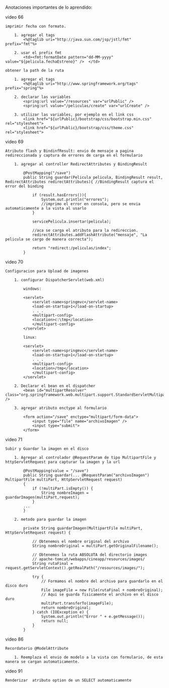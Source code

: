 Anotaciones importantes de lo aprendido:

video 66 

    imprimir fecha con formato.
    
        1. agregar el tags
            <%@taglib uri="http://java.sun.com/jsp/jstl/fmt" prefix="fmt"%>
            
        2. usar el prefix fmt
            <td><fmt:formatDate pattern="dd-MM-yyyy" value="${pelicula.fechaEstreno}" />  </td>
            
    obtener la path de la ruta
    
        1. agregar el tags
            <%@taglib uri="http://www.springframework.org/tags" prefix="spring"%>
            
        2. declarar las variables
            <spring:url value="/resources" var="urlPublic" />
            <spring:url value="/peliculas/create" var="urlCreate" />
            
        3. utilizar las variables, por ejemplo en el link css
            <link href="${urlPublic}/bootstrap/css/bootstrap.min.css" rel="stylesheet">
            <link href="${urlPublic}/bootstrap/css/theme.css" rel="stylesheet">
      
video 69
    
    Atributo flash y BindinfResult: envio de mensaje a pagina redireccionada y captura de errores de carga en el formulario
    
        1. agregar al controller RedirectAttributes y BindingResult
        
            @PostMapping("/save")
            public String guardar(Pelicula pelicula, BindingResult result, RedirectAttributes redirectAttributes){ //BindingResult captura el error del binding
        
                if (result.hasErrors()){ 
                    System.out.println("errores");
                    //imprimo el error en consola, pero se envia automaticamente a la vista al usarlo
                }
                
                servicePelicula.insertar(pelicula);
        
                //aca se carga el atributo para la redireccion.
                redirectAttributes.addFlashAttribute("mensaje", "La pelicula se cargo de manera correcta");
        
                return "redirect:/peliculas/index";
            } 
video 70

    Configuracion para Upload de imagenes
    
        1. configurar DispatcherServlet(web.xml)
        
            windows:
            
            <servlet>
                <servlet-name>springmvc</servlet-name>
                <load-on-startup>1</load-on-startup>
                . . .
                <multipart-config>
                <location>c:\tmp</location>
                </multipart-config>
            </servlet>
            
            linux:
            
            <servlet>
                <servlet-name>springmvc</servlet-name>
                <load-on-startup>1</load-on-startup>
                . . .
                <multipart-config>
                <location>/tmp</location>
                </multipart-config>
            </servlet>
            
        2. Declarar el bean en el dispatcher
            <bean id="multipartResolver" class="org.springframework.web.multipart.support.StandardServletMultipartResolver" />
            
        3. agregar atributo enctype al formulario
        
            <form action="/save" enctype="multipart/form-data">
                <input type="file" name="archivoImagen" />
                <input type="submit">
            </form> 
            
video 71 

    Subir y Guardar la imagen en el disco
    
        1. Agregar al controlador @RequestParam de tipo MultipartFile y httpServletRequest para capturar la imagen y la url
        
            @PostMapping(value = "/save")
            public String guardar(... @RequestParam("archivoImagen") MultipartFile multiPart, HttpServletRequest request)
            {
                if (!multiPart.isEmpty()) {
                    String nombreImagen = guardarImagen(multiPart,request);
                }
            ...
            }
        
        2. metodo para guardar la imagen
        
            private String guardarImagen(MultipartFile multiPart, HttpServletRequest request) {
            
                // Obtenemos el nombre original del archivo
                String nombreOriginal = multiPart.getOriginalFilename();
                
                // Obtenemos la ruta ABSOLUTA del directorio images
                // apache-tomcat/webapps/cineapp/resources/images/
                String rutaFinal = request.getServletContext().getRealPath("/resources/images/");
                
                try {
                    // Formamos el nombre del archivo para guardarlo en el disco duro
                    File imageFile = new File(rutaFinal + nombreOriginal);
                    // Aqui se guarda fisicamente el archivo en el disco duro
                    multiPart.transferTo(imageFile);
                    return nombreOriginal;
                } catch (IOException e) {
                    System.out.println("Error " + e.getMessage());
                    return null;
                }
            }
            
video 86

    Recordatorio @ModelAttribute
    
        1. Reemplaza el envio de modelo a la vista con formulario, de esta manera se cargan automaticamente.
       
video 91

    Renderizar  atributo option de un SELECT automaticamente